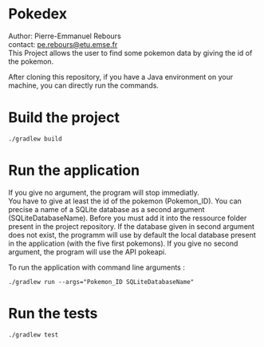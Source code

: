 # Pokedex

Author: Pierre-Emmanuel Rebours  
contact: pe.rebours@etu.emse.fr  
This Project allows the user to find some pokemon data by giving the id of the pokemon.

After cloning this repository, if you have a Java environment on your machine, you can directly run the commands.


# Build the project

```
./gradlew build
```



# Run the application

If you give no argument, the program will stop immediatly.  
You have to give at least the id of the pokemon (Pokemon_ID).
You can precise a name of a SQLite database as a second argument (SQLiteDatabaseName).
Before you must add it into the ressource folder present in the project repository.
If the database given in second argument does not exist, the programm will use by default the local database present in the application (with the five first pokemons).
If you give no second argument, the program will use the API pokeapi.  

To run the application with command line arguments :

```
./gradlew run --args="Pokemon_ID SQLiteDatabaseName"
```


# Run the tests

```
./gradlew test
```
